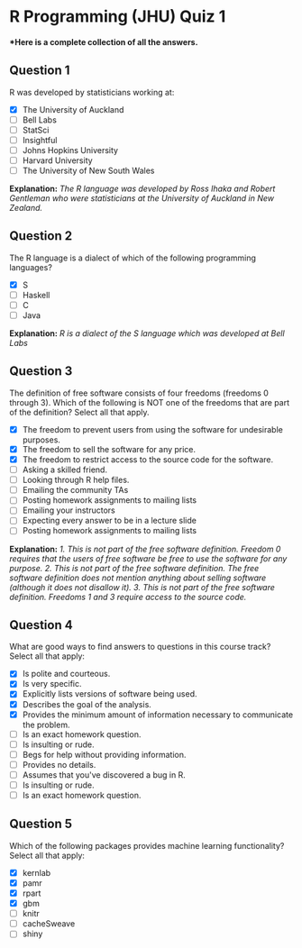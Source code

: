 # R Programming (JHU) Quiz 1
#### *Here is a complete collection of all the answers.

Question 1
----------
R was developed by statisticians working at:

- [x] The University of Auckland
- [ ] Bell Labs
- [ ] StatSci
- [ ] Insightful
- [ ] Johns Hopkins University
- [ ] Harvard University
- [ ] The University of New South Wales

**Explanation:**
*The R language was developed by Ross Ihaka and Robert Gentleman who were statisticians at the University of Auckland in New Zealand.*

Question 2
----------
The R language is a dialect of which of the following programming languages?

- [x] S
- [ ] Haskell
- [ ] C
- [ ] Java

**Explanation:**
*R is a dialect of the S language which was developed at Bell Labs*

Question 3
----------
The definition of free software consists of four freedoms (freedoms 0 through 3). Which of the following is NOT one of the freedoms that are part of the definition? Select all that apply.

- [x] The freedom to prevent users from using the software for undesirable purposes.
- [x] The freedom to sell the software for any price.
- [x] The freedom to restrict access to the source code for the software.
- [ ] Asking a skilled friend.
- [ ] Looking through R help files.
- [ ] Emailing the community TAs
- [ ] Posting homework assignments to mailing lists
- [ ] Emailing your instructors
- [ ] Expecting every answer to be in a lecture slide
- [ ] Posting homework assignments to mailing lists

**Explanation:**
*1. This is not part of the free software definition. Freedom 0 requires that the users of free software be free to use the software for any purpose.*
*2. This is not part of the free software definition. The free software definition does not mention anything about selling software (although it does not disallow it).*
*3. This is not part of the free software definition. Freedoms 1 and 3 require access to the source code.*




Question 4
----------
What are good ways to find answers to questions in this course track? Select all that apply:

- [x] Is polite and courteous.
- [x] Is very specific.
- [x] Explicitly lists versions of software being used.
- [x] Describes the goal of the analysis.
- [x] Provides the minimum amount of information necessary to communicate the problem.
- [ ] Is an exact homework question.
- [ ] Is insulting or rude.
- [ ] Begs for help without providing information.
- [ ] Provides no details.
- [ ] Assumes that you've discovered a bug in R.
- [ ] Is insulting or rude.
- [ ] Is an exact homework question.

Question 5
----------
Which of the following packages provides machine learning functionality? Select all that apply:

- [x] kernlab
- [x] pamr
- [x] rpart
- [x] gbm
- [ ] knitr
- [ ] cacheSweave
- [ ] shiny
